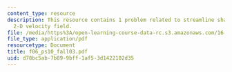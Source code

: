 ```yaml
---
content_type: resource
description: This resource contains 1 problem related to streamline shapes of the
  2-D velocity field.
file: /media/https%3A/open-learning-course-data-rc.s3.amazonaws.com/16-01-unified-engineering-i-ii-iii-iv-fall-2005-spring-2006/d78bc5ab7b899bff1af53d1422102d35_f06_ps10_fall03.pdf
file_type: application/pdf
resourcetype: Document
title: f06_ps10_fall03.pdf
uid: d78bc5ab-7b89-9bff-1af5-3d1422102d35
---
```

